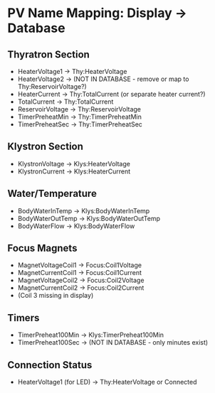 # PV Name Mapping: Display → Database

## Thyratron Section
- HeaterVoltage1 → Thy:HeaterVoltage
- HeaterVoltage2 → (NOT IN DATABASE - remove or map to Thy:ReservoirVoltage?)
- HeaterCurrent → Thy:TotalCurrent (or separate heater current?)
- TotalCurrent → Thy:TotalCurrent
- ReservoirVoltage → Thy:ReservoirVoltage
- TimerPreheatMin → Thy:TimerPreheatMin
- TimerPreheatSec → Thy:TimerPreheatSec

## Klystron Section
- KlystronVoltage → Klys:HeaterVoltage
- KlystronCurrent → Klys:HeaterCurrent

## Water/Temperature
- BodyWaterInTemp → Klys:BodyWaterInTemp
- BodyWaterOutTemp → Klys:BodyWaterOutTemp
- BodyWaterFlow → Klys:BodyWaterFlow

## Focus Magnets
- MagnetVoltageCoil1 → Focus:Coil1Voltage
- MagnetCurrentCoil1 → Focus:Coil1Current
- MagnetVoltageCoil2 → Focus:Coil2Voltage
- MagnetCurrentCoil2 → Focus:Coil2Current
- (Coil 3 missing in display)

## Timers
- TimerPreheat100Min → Klys:TimerPreheat100Min
- TimerPreheat100Sec → (NOT IN DATABASE - only minutes exist)

## Connection Status
- HeaterVoltage1 (for LED) → Thy:HeaterVoltage or Connected
